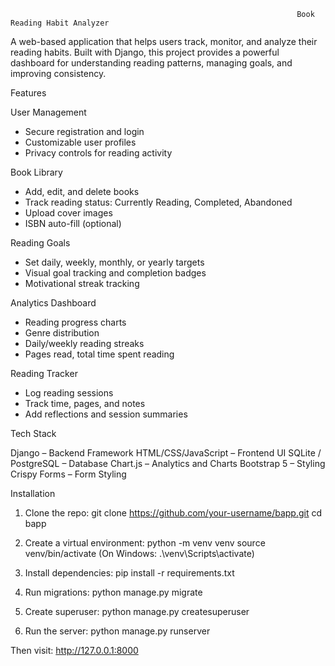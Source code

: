 
                                                                    Book Reading Habit Analyzer

A web-based application that helps users track, monitor, and analyze their reading habits. Built with Django, this project provides a powerful dashboard for understanding reading patterns, managing goals, and improving consistency.


Features

User Management
- Secure registration and login
- Customizable user profiles
- Privacy controls for reading activity

Book Library
- Add, edit, and delete books
- Track reading status: Currently Reading, Completed, Abandoned
- Upload cover images
- ISBN auto-fill (optional)

Reading Goals
- Set daily, weekly, monthly, or yearly targets
- Visual goal tracking and completion badges
- Motivational streak tracking

Analytics Dashboard
- Reading progress charts
- Genre distribution
- Daily/weekly reading streaks
- Pages read, total time spent reading

Reading Tracker
- Log reading sessions
- Track time, pages, and notes
- Add reflections and session summaries


Tech Stack

Django – Backend Framework
HTML/CSS/JavaScript – Frontend UI
SQLite / PostgreSQL – Database
Chart.js – Analytics and Charts
Bootstrap 5 – Styling
Crispy Forms – Form Styling


Installation

1. Clone the repo:
   git clone https://github.com/your-username/bapp.git
   cd bapp

2. Create a virtual environment:
   python -m venv venv
   source venv/bin/activate
   (On Windows: .\venv\Scripts\activate)

3. Install dependencies:
   pip install -r requirements.txt

4. Run migrations:
   python manage.py migrate

5. Create superuser:
   python manage.py createsuperuser

6. Run the server:
   python manage.py runserver

Then visit: http://127.0.0.1:8000




